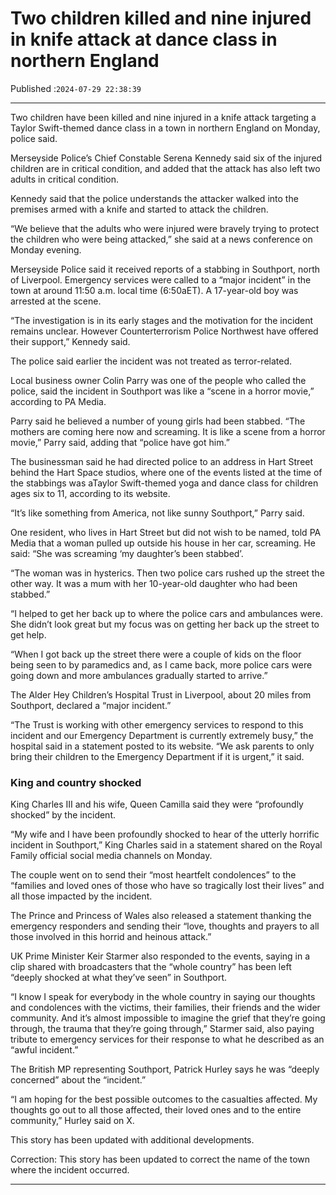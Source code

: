 # Two children killed and nine injured in knife attack at dance class in northern England

Published :`2024-07-29 22:38:39`

---

Two children have been killed and nine injured in a knife attack targeting a Taylor Swift-themed dance class in a town in northern England on Monday, police said.

Merseyside Police’s Chief Constable Serena Kennedy said six of the injured children are in critical condition, and added that the attack has also left two adults in critical condition.

Kennedy said that the police understands the attacker walked into the premises armed with a knife and started to attack the children.

“We believe that the adults who were injured were bravely trying to protect the children who were being attacked,” she said at a news conference on Monday evening.

Merseyside Police said it received reports of a stabbing in Southport, north of Liverpool. Emergency services were called to a “major incident” in the town at around 11:50 a.m. local time (6:50aET). A 17-year-old boy was arrested at the scene.

“The investigation is in its early stages and the motivation for the incident remains unclear. However Counterterrorism Police Northwest have offered their support,” Kennedy said.

The police said earlier the incident was not treated as terror-related.

Local business owner Colin Parry was one of the people who called the police, said the incident in Southport was like a “scene in a horror movie,” according to PA Media.

Parry said he believed a number of young girls had been stabbed. “The mothers are coming here now and screaming. It is like a scene from a horror movie,” Parry said, adding that “police have got him.”

The businessman said he had directed police to an address in Hart Street behind the Hart Space studios, where one of the events listed at the time of the stabbings was aTaylor Swift-themed yoga and dance class for children ages six to 11, according to its website.

“It’s like something from America, not like sunny Southport,” Parry said.

One resident, who lives in Hart Street but did not wish to be named, told PA Media that a woman pulled up outside his house in her car, screaming. He said: “She was screaming ‘my daughter’s been stabbed’.

“The woman was in hysterics. Then two police cars rushed up the street the other way. It was a mum with her 10-year-old daughter who had been stabbed.”

“I helped to get her back up to where the police cars and ambulances were. She didn’t look great but my focus was on getting her back up the street to  get help.

“When I got back up the street there were a couple of kids on the floor being seen to by paramedics and, as I came back, more police cars were going down and more ambulances gradually started to arrive.”

The Alder Hey Children’s Hospital Trust in Liverpool, about 20 miles from Southport, declared a “major incident.”

“The Trust is working with other emergency services to respond to this incident and our Emergency Department is currently extremely busy,” the hospital said in a statement posted to its website. “We ask parents to only bring their children to the Emergency Department if it is urgent,” it said.

### King and country shocked

King Charles III and his wife, Queen Camilla said they were “profoundly shocked” by the incident.

“My wife and I have been profoundly shocked to hear of the utterly horrific incident in Southport,” King Charles said in a statement shared on the Royal Family official social media channels on Monday.

The couple went on to send their “most heartfelt condolences” to the “families and loved ones of those who have so tragically lost their lives” and all those impacted by the incident.

The Prince and Princess of Wales also released a statement thanking the emergency responders and sending their “love, thoughts and prayers to all those involved in this horrid and heinous attack.”

UK Prime Minister Keir Starmer also responded to the events, saying in a clip shared with broadcasters that the “whole country” has been left “deeply shocked at what they’ve seen” in Southport.

“I know I speak for everybody in the whole country in saying our thoughts and condolences with the victims, their families, their friends and the wider community. And it’s almost impossible to imagine the grief that they’re going through, the trauma that they’re going through,” Starmer said, also paying tribute to emergency services for their response to what he described as an “awful incident.”

The British MP representing Southport, Patrick Hurley says he was “deeply concerned” about the “incident.”

“I am hoping for the best possible outcomes to the casualties affected. My thoughts go out to all those affected, their loved ones and to the entire community,” Hurley said on X.

This story has been updated with additional developments.

Correction: This story has been updated to correct the name of the town where the incident occurred.

---

